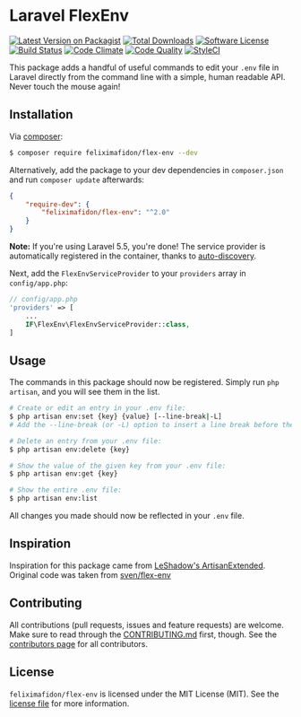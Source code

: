 # Laravel FlexEnv

[![Latest Version on Packagist][ico-version]][link-packagist]
[![Total Downloads][ico-downloads]][link-downloads]
[![Software License][ico-license]](LICENSE.md)
[![Build Status][ico-travis]][link-travis]
[![Code Climate][ico-codeclimate]][link-codeclimate]
[![Code Quality][ico-quality]][link-quality]
[![StyleCI][ico-styleci]][link-styleci]

This package adds a handful of useful commands to edit your `.env` file in Laravel
directly from the command line with a simple, human readable API. Never touch the
mouse again!

## Installation
Via [composer](http://getcomposer.org):

```bash
$ composer require feliximafidon/flex-env --dev
```

Alternatively, add the package to your dev dependencies in `composer.json` and run
`composer update` afterwards:

```json
{
    "require-dev": {
        "feliximafidon/flex-env": "^2.0"
    }
}
```


**Note:** If you're using Laravel 5.5, you're done! The service provider is automatically registered in the container,
thanks to [auto-discovery](https://medium.com/@taylorotwell/package-auto-discovery-in-laravel-5-5-ea9e3ab20518).

Next, add the `FlexEnvServiceProvider` to your `providers` array in `config/app.php`:

```php
// config/app.php
'providers' => [
    ...
    IF\FlexEnv\FlexEnvServiceProvider::class,
]
```

## Usage
The commands in this package should now be registered. Simply run `php artisan`,
and you will see them in the list.

```bash
# Create or edit an entry in your .env file:
$ php artisan env:set {key} {value} [--line-break|-L]
# Add the --line-break (or -L) option to insert a line break before the entry.
```

```bash
# Delete an entry from your .env file:
$ php artisan env:delete {key}
```

```bash
# Show the value of the given key from your .env file:
$ php artisan env:get {key}
```

```bash
# Show the entire .env file:
$ php artisan env:list
```

All changes you made should now be reflected in your `.env` file.

## Inspiration
Inspiration for this package came from [LeShadow's ArtisanExtended](https://github.com/LeShadow/ArtisanExtended).
Original code was taken from [sven/flex-env](https://github.com/svenluijten/flex-env)

## Contributing
All contributions (pull requests, issues and feature requests) are
welcome. Make sure to read through the [CONTRIBUTING.md](CONTRIBUTING.md) first,
though. See the [contributors page](../../graphs/contributors) for all contributors.

## License
`feliximafidon/flex-env` is licensed under the MIT License (MIT). See the [license file](LICENSE.md)
for more information.

[ico-version]: https://img.shields.io/packagist/v/feliximafidon/flex-env.svg?style=flat-square
[ico-license]: https://img.shields.io/badge/license-MIT-green.svg?style=flat-square
[ico-downloads]: https://img.shields.io/packagist/dt/feliximafidon/flex-env.svg?style=flat-square
[ico-travis]: https://img.shields.io/travis/feliximafidonluijten/flex-env.svg?style=flat-square
[ico-codeclimate]: https://img.shields.io/codeclimate/github/feliximafidonluijten/flex-env.svg?style=flat-square
[ico-quality]: https://img.shields.io/scrutinizer/g/feliximafidonluijten/flex-env.svg?style=flat-square
[ico-styleci]: https://styleci.io/repos/49644781/shield

[link-packagist]: https://packagist.org/packages/feliximafidon/flex-env
[link-downloads]: https://packagist.org/packages/feliximafidon/flex-env
[link-travis]: https://travis-ci.org/feliximafidonluijten/flex-env
[link-codeclimate]: https://codeclimate.com/github/feliximafidonluijten/flex-env
[link-quality]: https://scrutinizer-ci.com/g/feliximafidonluijten/flex-env/?branch=master
[link-styleci]: https://styleci.io/repos/49644781
